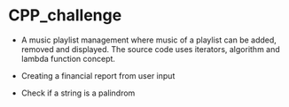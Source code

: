 # CPP_challenge
- A music playlist management where music of a playlist can be added, removed and displayed.
The source code uses iterators, algorithm and lambda function concept. 

- Creating a financial report from user input

- Check if a string is a palindrom
